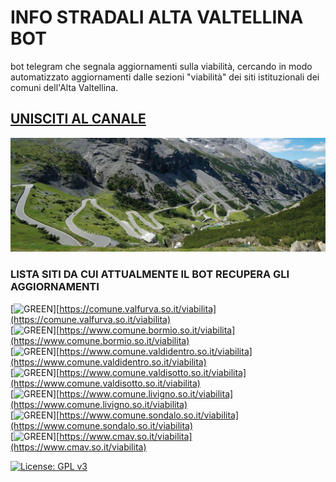 # INFO STRADALI ALTA VALTELLINA BOT
bot telegram che segnala aggiornamenti sulla viabilità, cercando in modo automatizzato aggiornamenti dalle sezioni "viabilità" dei siti istituzionali dei comuni dell'Alta Valtellina.

## [UNISCITI AL CANALE](https://t.me/infostradalialtavaltellina)

![](https://raw.githubusercontent.com/FedericoGianni/info-stradali-alta-valtellina-bot/main/strada-tornanti-stelvio-1600x580.jpg)

### LISTA SITI DA CUI ATTUALMENTE IL BOT RECUPERA GLI AGGIORNAMENTI
[![GREEN](https://placehold.it/15/44bb44/44bb44)][https://comune.valfurva.so.it/viabilita](https://comune.valfurva.so.it/viabilita)  
[![GREEN](https://placehold.it/15/44bb44/44bb44)][https://www.comune.bormio.so.it/viabilita](https://www.comune.bormio.so.it/viabilita)  
[![GREEN](https://placehold.it/15/44bb44/44bb44)][https://www.comune.valdidentro.so.it/viabilita](https://www.comune.valdidentro.so.it/viabilita)  
[![GREEN](https://placehold.it/15/44bb44/44bb44)][https://www.comune.valdisotto.so.it/viabilita](https://www.comune.valdisotto.so.it/viabilita)  
[![GREEN](https://placehold.it/15/44bb44/44bb44)][https://www.comune.livigno.so.it/viabilita](https://www.comune.livigno.so.it/viabilita)  
[![GREEN](https://placehold.it/15/44bb44/44bb44)][https://www.comune.sondalo.so.it/viabilita](https://www.comune.sondalo.so.it/viabilita)  
[![GREEN](https://placehold.it/15/44bb44/44bb44)][https://www.cmav.so.it/viabilita](https://www.cmav.so.it/viabilita)  

[![License: GPL v3](https://img.shields.io/badge/License-GPLv3-blue.svg)](https://www.gnu.org/licenses/gpl-3.0)

